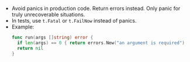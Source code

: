 - Avoid panics in production code. Return errors instead. Only panic for truly unrecoverable situations.
- In tests, use `t.Fatal` or `t.FailNow` instead of panics.
- Example:
  ```go
  func run(args []string) error {
    if len(args) == 0 { return errors.New("an argument is required") }
    return nil
  }
  ```
